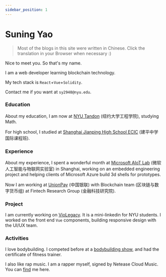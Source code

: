 ```yaml
---
sidebar_position: 1
---
```


# Suning Yao

> Most of the blogs in this site were written in Chinese. Click the translation in your Browser when necessary :)

Nice to meet you. So that's my name.

I am a web developer learning blockchain technology.

My tech stack is `React`+`Vue`+`Solidity`.

Contact me if you want at `sy2940@nyu.edu`.

### Education
About my education, I am now at [NYU Tandon](https://engineering.nyu.edu) (纽约大学工程学院), studying Math. 

For high school, I studied at [Shanghai Jianping
High School ECIC](http://www.jianping.com.cn/web/index1.html?id=1411&cid=133) (建平中学国际课程班).

### Experience
About my experience, I spent a wonderful month at [Microsoft AIoT Lab](https://www.microsoftiotinsiderlabs.com/) (微软人工智能与物联网实验室) in Shanghai, working on an embedded engineering project
and helping clients of Microsoft Azure build 3d shells for prototypes. 

Now I am working at [UnionPay](https://cn.unionpay.com) (中国银联) with Blockchain team (区块链与数字货币组) at Fintech Research Group (金融科技研究院).

### Project
I am currently working on [VioLegacy](https://violegacy.org/). It is a mini-linkedin for NYU students. I worked on the front end `Vue` components, building
responsive design with the UI/UX team.

### Activities
I love bodybuilding. I competed before at a [bodybuilding show](https://weibo.com/2126177573/IgHjgAACG), and had the certificate of fitness trainer. 

I also like rap music. I am a rapper myself, signed by Netease Cloud Music. You can [find](https://music.163.com/#/artist?id=12452032) me here.
